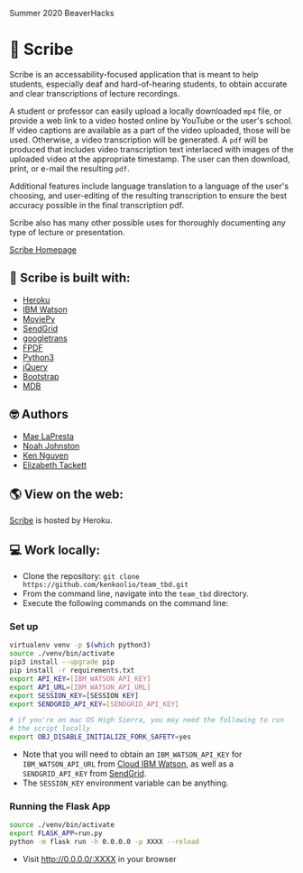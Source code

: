 Summer 2020 BeaverHacks

# :memo: Scribe

Scribe is an accessability-focused application that is meant to help students, especially deaf and hard-of-hearing students, to obtain accurate and clear transcriptions of lecture recordings.

A student or professor can easily upload a locally downloaded `mp4` file, or provide a web link to a video hosted online by YouTube or the user's school.  If video captions are available as a part of the video uploaded, those will be used.  Otherwise, a video transcription will be generated.  A `pdf` will be produced that includes video transcription text interlaced with images of the uploaded video at the appropriate timestamp.  The user can then download, print, or e-mail the resulting `pdf`.

Additional features include language translation to a language of the user's choosing, and user-editing of the resulting transcription to ensure the best accuracy possible in the final transcription pdf.

Scribe also has many other possible uses for thoroughly documenting any type of lecture or presentation.

[Scribe Homepage](https://class-scribe.herokuapp.com/)

## :hammer: Scribe is built with:
- [Heroku](https://www.heroku.com/)
- [IBM Watson](https://cloud.ibm.com/developer/watson/dashboard)
- [MoviePy](https://pypi.org/project/moviepy/)
- [SendGrid](https://sendgrid.com/)
- [googletrans](https://pypi.org/project/googletrans/)
- [FPDF](https://pyfpdf.readthedocs.io/en/latest/)
- [Python3](https://www.python.org/downloads/)
- [jQuery](https://jquery.com/)
- [Bootstrap](https://getbootstrap.com/)
- [MDB](https://mdbootstrap.com/)

## 🤓 Authors
- [Mae LaPresta](https://github.com/mlapresta)
- [Noah Johnston](https://github.com/NDJ-1701)
- [Ken Nguyen](https://github.com/kenkoolio)
- [Elizabeth Tackett](https://github.com/emtackett)

## :earth_americas: View on the web:
[Scribe](https://class-scribe.herokuapp.com/) is hosted by Heroku.

## 💻 Work locally:
- Clone the repository: `git clone https://github.com/kenkoolio/team_tbd.git`
- From the command line, navigate into the `team_tbd` directory.
- Execute the following commands on the command line:

### Set up
```bash
virtualenv venv -p $(which python3)
source ./venv/bin/activate
pip3 install --upgrade pip
pip install -r requirements.txt
export API_KEY=[IBM_WATSON_API_KEY]
export API_URL=[IBM_WATSON_API_URL]
export SESSION_KEY=[SESSION KEY]
export SENDGRID_API_KEY=[SENDGRID_API_KEY]

# if you're on mac OS High Sierra, you may need the following to run
# the script locally
export OBJ_DISABLE_INITIALIZE_FORK_SAFETY=yes
```
- Note that you will need to obtain an `IBM_WATSON_API_KEY` for `IBM_WATSON_API_URL` from [Cloud IBM Watson](https://cloud.ibm.com/docs/speech-to-text?topic=speech-to-text-languageCreate), as well as a `SENDGRID_API_KEY` from [SendGrid](https://sendgrid.com/).
- The `SESSION_KEY` environment variable can be anything.

### Running the Flask App
```bash
source ./venv/bin/activate
export FLASK_APP=run.py
python -m flask run -h 0.0.0.0 -p XXXX --reload
```
- Visit http://0.0.0.0/:XXXX in your browser

